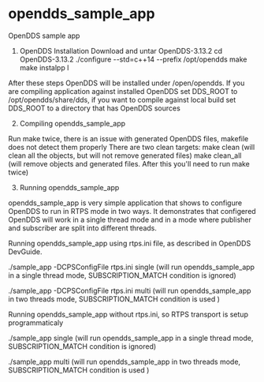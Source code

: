 # opendds_sample_app
OpenDDS sample app

1. OpenDDS Installation
  Download and untar OpenDDS-3.13.2
  cd OpenDDS-3.13.2
  ./configure --std=c++14 --prefix /opt/opendds
  make
  make instalpp l
  
  After these steps OpenDDS will be installed under /open/opendds. If you are compiling application against
  installed OpenDDS set DDS_ROOT to /opt/opendds/share/dds, if you want to compile against local build set DDS_ROOT to a 
  directory that has OpenDDS sources
  
2. Compiling opendds_sample_app

  Run make twice, there is an issue with generated OpenDDS files, makefile does not detect them properly
  There are two clean targets:
    make clean (will clean all the objects, but will not remove generated files)
    make clean_all (will remove objects and generated files. After this you'll need to run make twice)
    
3. Running  opendds_sample_app

  opendds_sample_app is very simple application that shows to configure OpenDDS to run in RTPS mode in two ways. It demonstrates
  that configered OpenDDS will work in a single thread mode and in a mode where publisher and subscriber are split into different
  threads.
  
  Running opendds_sample_app using rtps.ini file, as described in OpenDDS DevGuide.
  
  ./sample_app -DCPSConfigFile rtps.ini single (will run opendds_sample_app in a single thread mode, SUBSCRIPTION_MATCH condition
                                                is ignored)
                                                
  ./sample_app -DCPSConfigFile rtps.ini multi (will run opendds_sample_app in two threads mode, SUBSCRIPTION_MATCH condition
                                                is used )
                                                
  Running opendds_sample_app without rtps.ini, so RTPS transport is setup programmaticaly
  
  ./sample_app single (will run opendds_sample_app in a single thread mode, SUBSCRIPTION_MATCH condition is ignored)
  
  ./sample_app multi  (will run opendds_sample_app in two threads mode, SUBSCRIPTION_MATCH condition is used )
